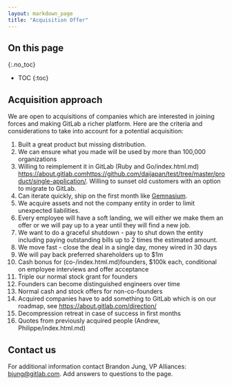 ```yaml
---
layout: markdown_page
title: "Acquisition Offer"
---
```


## On this page
{:.no_toc}

- TOC
{:toc}

## Acquisition approach
We are open to acquisitions of companies which are interested in joining forces and making GitLab a richer platform. Here are the criteria and considerations to take into account for a potential acquisition:
1. Built a great product but missing distribution.
1. We can ensure what you made will be used by more than 100,000 organizations
1. Willing to reimplement it in GitLab (Ruby and Go/index.html.md) https://about.gitlab.comhttps://github.com/daijapan/test/tree/master/product/single-application/. Willing to sunset old customers with an option to migrate to GitLab.
1. Can iterate quickly, ship on the first month like [Gemnasium](https://about.gitlab.com/2018/01/30/gemnasium-acquired-by-gitlab/index.html.md/index.html.md).
1. We acquire assets and not the company entity in order to limit unexpected liabilities.
1. Every employee will have a soft landing, we will either we make them an offer or we will pay up to a year until they will find a new job.
1. We want to do a graceful shutdown - pay to shut down the entity including paying outstanding bills up to 2 times the estimated amount.
1. We move fast - close the deal in a single day, money wired in 30 days
1. We will pay back preferred shareholders up to $1m
1. Cash bonus for (co-/index.html.md)founders, $100k each, conditional on employee interviews and offer acceptance
1. Triple our normal stock grant for founders
1. Founders can become distinguished engineers over time
1. Normal cash and stock offers for non-co-founders
1. Acquired companies have to add something to GitLab which is on our roadmap, see https://about.gitlab.com/direction/
1. Decompression retreat in case of success in first months
1. Quotes from previously acquired people (Andrew, Philippe/index.html.md)

## Contact us
For additional information contact Brandon Jung, VP Alliances: bjung@gitlab.com.
Add answers to questions to the page.
